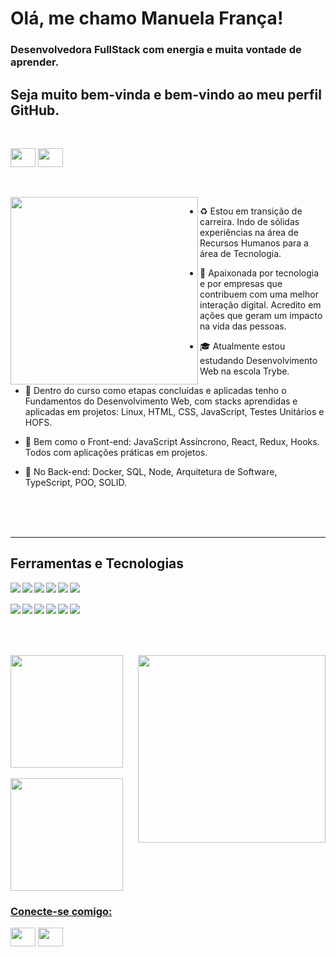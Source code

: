 # Olá, me chamo Manuela França!
### Desenvolvedora FullStack com energia e muita vontade de aprender.


## Seja muito bem-vinda e bem-vindo ao meu perfil GitHub.
<br>

<div>
<p align="left">
<a href="mailto:manuelaalves26@gmail.com" target="blank"><img align="center" src="https://designportugal.net/wp-content/uploads/2013/04/Gmailiconequadrado.png" alt="" height="30" width="40"/></a>
<a href="https://www.linkedin.com/in/manuelafranca" target="blank"><img align="center" src="https://w7.pngwing.com/pngs/329/312/png-transparent-in-logo-linkedin-computer-icons-social-media-professional-network-service-youtube-linkedin-miscellaneous-blue-angle-thumbnail.png" alt="" height="30" width="40" /></a>
</p>
</div>
<br>
<br>

<img align='left' src="https://user-images.githubusercontent.com/95245210/215222803-6085af9c-7436-4cbe-97bd-e3d461ed5054.png" height="300">

* :recycle: Estou em transição de carreira. Indo de sólidas experiências na área de Recursos Humanos para a área de Tecnologia.

* :revolving_hearts: Apaixonada por tecnologia e por empresas que contribuem com uma melhor interação digital. Acredito em ações que geram um impacto na                      vida das pessoas.

* :mortar_board: Atualmente estou estudando Desenvolvimento Web na escola Trybe.

* :key: Dentro do curso como etapas concluídas e aplicadas tenho o Fundamentos do Desenvolvimento Web, com stacks aprendidas e aplicadas em projetos: Linux, HTML, CSS, JavaScript, Testes Unitários e HOFS.

* :door: Bem como o Front-end: JavaScript Assíncrono, React, Redux, Hooks. Todos com aplicações práticas em projetos.

* :dart: No Back-end: Docker, SQL, Node, Arquitetura de Software, TypeScript, POO, SOLID.
<br>
<br>
<br>

***
## Ferramentas e Tecnologias
<img align='left' src="https://img.shields.io/badge/JavaScript-323330?style=for-the-badge&logo=javascript&logoColor=F7DF1E" style='max-width: 100%;'/>   <img align='left' src="https://img.shields.io/badge/CSS3-1572B6?style=for-the-badge&logo=css3&logoColor=white" style='max-width: 100%;'/>   <img align='left' src="https://img.shields.io/badge/HTML5-E34F26?style=for-the-badge&logo=html5&logoColor=white" style='max-width: 100%;'/>   <img align='left' src="https://img.shields.io/badge/React-20232A?style=for-the-badge&logo=react&logoColor=61DAFB" style='max-width: 100%;'/>   <img align='left' src="https://img.shields.io/badge/TypeScript-007ACC?style=for-the-badge&logo=typescript&logoColor=white" style='max-width: 100%;'/>   <img align='left' src="https://img.shields.io/badge/ts--node-3178C6?style=for-the-badge&logo=ts-node&logoColor=white" style='max-width: 100%;'/><br>
<br>
<img align='left' src="https://img.shields.io/badge/Node.js-339933?style=for-the-badge&logo=nodedotjs&logoColor=white" style='max-width: 100%;'/>   <img align='left' src="https://img.shields.io/badge/npm-CB3837?style=for-the-badge&logo=npm&logoColor=white" style='max-width: 100%;'/>
<img align='left' src="https://img.shields.io/badge/Docker-2CA5E0?style=for-the-badge&logo=docker&logoColor=white" style='max-width: 100%;'/>
<img align='left' src="https://img.shields.io/badge/MySQL-005C84?style=for-the-badge&logo=mysql&logoColor=white" style='max-width: 100%;'/>   <img align='left' src="https://img.shields.io/badge/Solid%20JS-2C4F7C?style=for-the-badge&logo=solid&logoColor=white" style='max-width: 100%;'/>   <img align='left' src="https://img.shields.io/badge/Linux-FCC624?style=for-the-badge&logo=linux&logoColor=black" style='max-width: 100%;'/>
<br>
<br>
<br>
<br>
  

<div><img align='right' src="https://user-images.githubusercontent.com/95245210/215235348-9f68362e-ab7f-4cf6-a9a3-cce5f568087f.png" height="300">
<a href="https://github.com/ManuelaFran">
<img height="180em" src="https://github-readme-stats.vercel.app/api/top-langs/?username=ManuelaFran&layout=compact&langs_count=7&theme=transparent&text_color=000000"/>
<br>
<br>
<div>
<a href="https://github.com/ManuelaFran">
<img height="180em" src="https://github-readme-stats.vercel.app/api?username=ManuelaFran&show_icons=true&theme=transparent&text_color=000000&include_all_commits=true&count_private=true"/>
</div>
  
 <h3 align="left">Conecte-se comigo:</h3>
<p align="left">
<a href="mailto:manuelaalves26@gmail.com" target="blank"><img align="center" src="https://designportugal.net/wp-content/uploads/2013/04/Gmailiconequadrado.png" alt="" height="30" width="40"/></a>
<a href="https://www.linkedin.com/in/manuelafranca" target="blank"><img align="center" src="https://w7.pngwing.com/pngs/329/312/png-transparent-in-logo-linkedin-computer-icons-social-media-professional-network-service-youtube-linkedin-miscellaneous-blue-angle-thumbnail.png" alt="" height="30" width="40" /></a>
</p>
